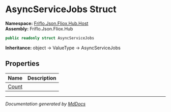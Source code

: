﻿<!--  
  <auto-generated>   
    The contents of this file were generated by a tool.  
    Changes to this file may be list if the file is regenerated  
  </auto-generated>   
-->

# AsyncServiceJobs Struct

**Namespace:** [Friflo.Json.Fliox.Hub.Host](../index.md)  
**Assembly:** Friflo.Json.Fliox.Hub

```csharp
public readonly struct AsyncServiceJobs
```

**Inheritance:** object → ValueType → AsyncServiceJobs

## Properties

| Name                         | Description |
| ---------------------------- | ----------- |
| [Count](properties/Count.md) |             |

___

*Documentation generated by [MdDocs](https://github.com/ap0llo/mddocs)*
